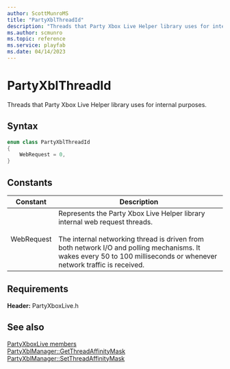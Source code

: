 ```yaml
---
author: ScottMunroMS
title: "PartyXblThreadId"
description: "Threads that Party Xbox Live Helper library uses for internal purposes."
ms.author: scmunro
ms.topic: reference
ms.service: playfab
ms.date: 04/14/2023
---
```


# PartyXblThreadId  

Threads that Party Xbox Live Helper library uses for internal purposes.    

## Syntax  
  
```cpp
enum class PartyXblThreadId    
{  
    WebRequest = 0,  
}  
```  
  
## Constants  
  
| Constant | Description |
| --- | --- |
| WebRequest | Represents the Party Xbox Live Helper library internal web request threads.<br/><br/> The internal networking thread is driven from both network I/O and polling mechanisms. It wakes every 50 to 100 milliseconds or whenever network traffic is received. |  
  
  
## Requirements  
  
**Header:** PartyXboxLive.h
  
## See also  
[PartyXboxLive members](../partyxboxlive_members.md)  
[PartyXblManager::GetThreadAffinityMask](../classes/PartyXblManager/methods/partyxblmanager_getthreadaffinitymask.md)  
[PartyXblManager::SetThreadAffinityMask](../classes/PartyXblManager/methods/partyxblmanager_setthreadaffinitymask.md)
  
  
